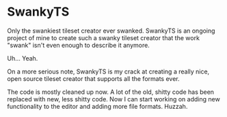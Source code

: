 SwankyTS
==============

Only the swankiest tileset creator ever swanked.
SwankyTS is an ongoing project of mine to create such a swanky tileset creator that the work "swank" isn't even enough to describe it anymore.

Uh... Yeah.

On a more serious note, SwankyTS is my crack at creating a really nice, open source tileset creator that supports all the formats ever.

The code is mostly cleaned up now. A lot of the old, shitty code has been replaced with new, less shitty code. Now I can start working on adding new functionality to the editor and adding more file formats. Huzzah.